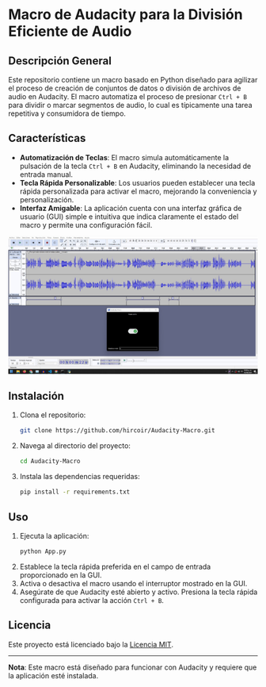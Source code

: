 # Macro de Audacity para la División Eficiente de Audio

## Descripción General

Este repositorio contiene un macro basado en Python diseñado para agilizar el proceso de creación de conjuntos de datos o división de archivos de audio en Audacity. El macro automatiza el proceso de presionar `Ctrl + B` para dividir o marcar segmentos de audio, lo cual es típicamente una tarea repetitiva y consumidora de tiempo.

## Características

- **Automatización de Teclas**: El macro simula automáticamente la pulsación de la tecla `Ctrl + B` en Audacity, eliminando la necesidad de entrada manual.
- **Tecla Rápida Personalizable**: Los usuarios pueden establecer una tecla rápida personalizada para activar el macro, mejorando la conveniencia y personalización.
- **Interfaz Amigable**: La aplicación cuenta con una interfaz gráfica de usuario (GUI) simple e intuitiva que indica claramente el estado del macro y permite una configuración fácil.

![Vista Previa del Proyecto](preview.jpg)

## Instalación

1. Clona el repositorio:
   ```bash
   git clone https://github.com/hircoir/Audacity-Macro.git
   ```
2. Navega al directorio del proyecto:
   ```bash
   cd Audacity-Macro
   ```
3. Instala las dependencias requeridas:
   ```bash
   pip install -r requirements.txt
   ```

## Uso

1. Ejecuta la aplicación:
   ```bash
   python App.py
   ```
2. Establece la tecla rápida preferida en el campo de entrada proporcionado en la GUI.
3. Activa o desactiva el macro usando el interruptor mostrado en la GUI.
4. Asegúrate de que Audacity esté abierto y activo. Presiona la tecla rápida configurada para activar la acción `Ctrl + B`.

## Licencia

Este proyecto está licenciado bajo la [Licencia MIT](LICENSE).

---

**Nota**: Este macro está diseñado para funcionar con Audacity y requiere que la aplicación esté instalada.
